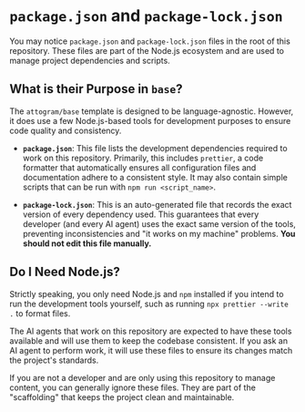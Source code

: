 # `package.json` and `package-lock.json`

You may notice `package.json` and `package-lock.json` files in the root of this repository. These files are part of the Node.js ecosystem and are used to manage project dependencies and scripts.

## What is their Purpose in `base`?

The `attogram/base` template is designed to be language-agnostic. However, it does use a few Node.js-based tools for development purposes to ensure code quality and consistency.

- **`package.json`**: This file lists the development dependencies required to work on this repository. Primarily, this includes `prettier`, a code formatter that automatically ensures all configuration files and documentation adhere to a consistent style. It may also contain simple scripts that can be run with `npm run <script_name>`.

- **`package-lock.json`**: This is an auto-generated file that records the exact version of every dependency used. This guarantees that every developer (and every AI agent) uses the exact same version of the tools, preventing inconsistencies and "it works on my machine" problems. **You should not edit this file manually.**

## Do I Need Node.js?

Strictly speaking, you only need Node.js and `npm` installed if you intend to run the development tools yourself, such as running `npx prettier --write .` to format files.

The AI agents that work on this repository are expected to have these tools available and will use them to keep the codebase consistent. If you ask an AI agent to perform work, it will use these files to ensure its changes match the project's standards.

If you are not a developer and are only using this repository to manage content, you can generally ignore these files. They are part of the "scaffolding" that keeps the project clean and maintainable.
